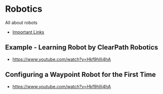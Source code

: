 # Robotics
All about robots

- [Important Links](./Links.md)

## Example - Learning Robot by ClearPath Robotics
- https://www.youtube.com/watch?v=Hkf9hIIi4hA

## Configuring a Waypoint Robot for the First Time

- https://www.youtube.com/watch?v=Hkf9hIIi4hA
